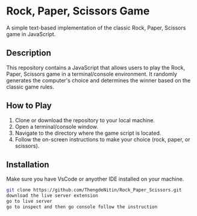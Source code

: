# Rock, Paper, Scissors Game

A simple text-based implementation of the classic Rock, Paper, Scissors game in JavaScript.

## Description

This repository contains a JavaScript that allows users to play the Rock, Paper, Scissors game in a terminal/console environment. It randomly generates the computer's choice and determines the winner based on the classic game rules.

## How to Play

1. Clone or download the repository to your local machine.
2. Open a terminal/console window.
3. Navigate to the directory where the game script is located.
4. Follow the on-screen instructions to make your choice (rock, paper, or scissors).

## Installation

Make sure you have VsCode or anyother IDE installed on your machine.

```bash
git clone https://github.com/ThengdeNitin/Rock_Paper_Scissors.git
download the live server extension
go to live server
go to inspect and then go console follow the instruction
 

